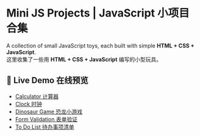 # Mini JS Projects | JavaScript 小项目合集

A collection of small JavaScript toys, each built with simple **HTML + CSS + JavaScript**.  
这里收集了一些用 **HTML + CSS + JavaScript** 编写的小型玩具。

## 📂 Live Demo 在线预览

- [Calculator 计算器](https://kaden175ck.github.io/Mini-JS-Projects/Calculator/)
- [Clock 时钟](https://kaden175ck.github.io/Mini-JS-Projects/Clock/)
- [Dinosaur Game 恐龙小游戏](https://kaden175ck.github.io/Mini-JS-Projects/dinosaur%20game/)
- [Form Validation 表单验证](https://kaden175ck.github.io/Mini-JS-Projects/Form%20Validation/)
- [To Do List 待办事项清单](https://kaden175ck.github.io/Mini-JS-Projects/To%20Do%20List/todolist2/)
